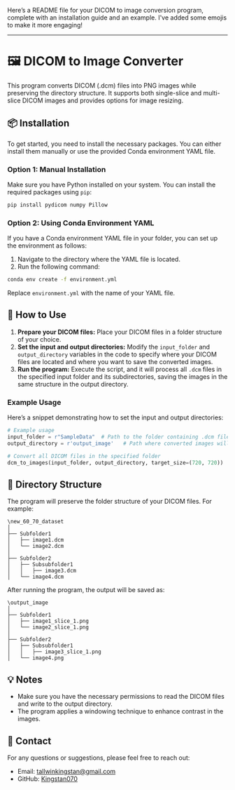Here’s a README file for your DICOM to image conversion program, complete with an installation guide and an example. I've added some emojis to make it more engaging!

---

# 🖼️ DICOM to Image Converter

This program converts DICOM (.dcm) files into PNG images while preserving the directory structure. It supports both single-slice and multi-slice DICOM images and provides options for image resizing.

## 📦 Installation

To get started, you need to install the necessary packages. You can either install them manually or use the provided Conda environment YAML file.

### Option 1: Manual Installation

Make sure you have Python installed on your system. You can install the required packages using `pip`:

```bash
pip install pydicom numpy Pillow
```

### Option 2: Using Conda Environment YAML

If you have a Conda environment YAML file in your folder, you can set up the environment as follows:

1. Navigate to the directory where the YAML file is located.
2. Run the following command:

```bash
conda env create -f environment.yml
```

Replace `environment.yml` with the name of your YAML file.

## 🚀 How to Use

1. **Prepare your DICOM files:** Place your DICOM files in a folder structure of your choice.
2. **Set the input and output directories:** Modify the `input_folder` and `output_directory` variables in the code to specify where your DICOM files are located and where you want to save the converted images.
3. **Run the program:** Execute the script, and it will process all `.dcm` files in the specified input folder and its subdirectories, saving the images in the same structure in the output directory.

### Example Usage

Here’s a snippet demonstrating how to set the input and output directories:

```python
# Example usage
input_folder = r"SampleData"  # Path to the folder containing .dcm files
output_directory = r'output_image'   # Path where converted images will be saved

# Convert all DICOM files in the specified folder
dcm_to_images(input_folder, output_directory, target_size=(720, 720))  # Adjust the target size as needed
```

## 📂 Directory Structure

The program will preserve the folder structure of your DICOM files. For example:

```
\new_60_70_dataset
│
├── Subfolder1
│   ├── image1.dcm
│   └── image2.dcm
│
├── Subfolder2
│   ├── Subsubfolder1
│   │   ├── image3.dcm
│   └── image4.dcm
```

After running the program, the output will be saved as:

```
\output_image
│
├── Subfolder1
│   ├── image1_slice_1.png
│   └── image2_slice_1.png
│
├── Subfolder2
│   ├── Subsubfolder1
│   │   ├── image3_slice_1.png
│   └── image4.png
```

## 💡 Notes

- Make sure you have the necessary permissions to read the DICOM files and write to the output directory.
- The program applies a windowing technique to enhance contrast in the images.

## 📧 Contact

For any questions or suggestions, please feel free to reach out:

- Email: tallwinkingstan@gmail.com
- GitHub: [Kingstan070](https://github.com/Kingstan070)